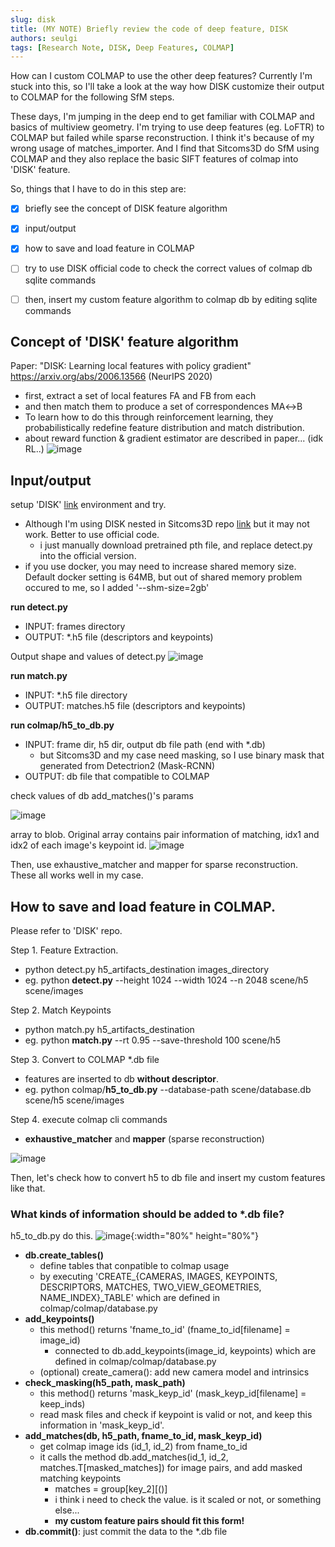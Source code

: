```yaml
---
slug: disk
title: (MY NOTE) Briefly review the code of deep feature, DISK
authors: seulgi
tags: [Research Note, DISK, Deep Features, COLMAP]
---
```


How can I custom COLMAP to use the other deep features? Currently I'm stuck into this, so I'll take a look at the way how DISK customize their output to COLMAP for the following SfM steps.



These days, I'm jumping in the deep end to get familiar with COLMAP and basics of multiview geometry.
I'm trying to use deep features (eg. LoFTR) to COLMAP but failed while sparse reconstruction. I think it's because of my wrong usage of matches_importer.
And I find that Sitcoms3D do SfM using COLMAP and they also replace the basic SIFT features of colmap into 'DISK' feature.

So, things that I have to do in this step are:  
- [x] briefly see the concept of DISK feature algorithm
- [x] input/output
- [x] how to save and load feature in COLMAP
- [ ] try to use DISK official code to check the correct values of colmap db sqlite commands
- [ ] then, insert my custom feature algorithm to colmap db by editing sqlite commands


## Concept of 'DISK' feature algorithm
Paper: "DISK: Learning local features with policy gradient" https://arxiv.org/abs/2006.13566 (NeurIPS 2020)
- first, extract a set of local features FA and FB from each
- and then match them to produce a set of correspondences MA↔B
- To learn how to do this through reinforcement learning, they probabilistically redefine feature distribution and match distribution.
- about reward function & gradient estimator are described in paper... (idk RL..)
![image](https://user-images.githubusercontent.com/46152199/227893163-6f41b6c9-05ce-4e59-82f2-92191ecb71c7.png)

## Input/output
setup 'DISK' [link](https://github.com/cvlab-epfl/disk) environment and try.
- Although I'm using DISK nested in Sitcoms3D repo [link](https://github.com/ethanweber/sitcoms3D/tree/master/external/disk.) but it may not work. Better to use official code.
  - i just manually download pretrained pth file, and replace detect.py into the official version.
- if you use docker, you may need to increase shared memory size. Default docker setting is 64MB, but out of shared memory problem occured to me, so I added '--shm-size=2gb'


**run detect.py**
- INPUT: frames directory
- OUTPUT: *.h5 file (descriptors and keypoints)

Output shape and values of detect.py
![image](https://user-images.githubusercontent.com/46152199/228707697-843c2909-84c9-4474-92c0-feea96ea6d77.png)
<!-- <img width="932" alt="image" src="https://user-images.githubusercontent.com/46152199/228707697-843c2909-84c9-4474-92c0-feea96ea6d77.png"> -->
 
**run match.py**
- INPUT: *.h5 file directory
- OUTPUT: matches.h5 file (descriptors and keypoints)

**run colmap/h5_to_db.py**
- INPUT: frame dir, h5 dir, output db file path (end with *.db)
  - but Sitcoms3D and my case need masking, so I use binary mask that generated from Detectrion2 (Mask-RCNN)
- OUTPUT: db file that compatible to COLMAP

check values of db add_matches()'s params

![image](https://user-images.githubusercontent.com/46152199/228710921-6f84ac5d-19ab-4652-a4b3-84b6557cadac.png)
<!-- <img width="400" alt="image" src="https://user-images.githubusercontent.com/46152199/228710921-6f84ac5d-19ab-4652-a4b3-84b6557cadac.png"> -->
array to blob. Original array contains pair information of matching, idx1 and idx2 of each image's keypoint id.
![image](https://user-images.githubusercontent.com/46152199/228712036-4a099000-f426-46b4-9bbf-1fc439932b77.png)
<!-- <img width="400" alt="image" src="https://user-images.githubusercontent.com/46152199/228712036-4a099000-f426-46b4-9bbf-1fc439932b77.png"> -->


Then, use exhaustive_matcher and mapper for sparse reconstruction.
These all works well in my case.


## How to save and load feature in COLMAP.
Please refer to 'DISK' repo.

Step 1. Feature Extraction.
- python detect.py h5_artifacts_destination images_directory
- eg. python **detect.py** --height 1024 --width 1024 --n 2048 scene/h5 scene/images

Step 2. Match Keypoints
- python match.py h5_artifacts_destination
- eg. python **match.py** --rt 0.95 --save-threshold 100 scene/h5

Step 3. Convert to COLMAP *.db file
- features are inserted to db **without descriptor**.
- eg. python colmap/**h5_to_db.py** --database-path scene/database.db scene/h5 scene/images

Step 4. execute colmap cli commands
- **exhaustive_matcher** and **mapper** (sparse reconstruction)

![image](https://user-images.githubusercontent.com/46152199/227842755-98eef01c-58f4-4dfe-8b62-b45adf6b03b8.png)

Then, let's check how to convert h5 to db file and insert my custom features like that.

### What kinds of information should be added to *.db file?
h5_to_db.py do this.
![image](https://user-images.githubusercontent.com/46152199/227880414-0060bb63-d1b1-4090-840c-d09431cfc80c.png){:width="80%" height="80%"}
- **db.create_tables()**
  - define tables that conpatible to colmap usage
  - by executing 'CREATE_{CAMERAS, IMAGES, KEYPOINTS, DESCRIPTORS, MATCHES, TWO_VIEW_GEOMETRIES, NAME_INDEX}_TABLE' which are defined in colmap/colmap/database.py
- **add_keypoints()**
  - this method() returns 'fname_to_id' (fname_to_id[filename] = image_id)
    - connected to db.add_keypoints(image_id, keypoints) which are defined in colmap/colmap/database.py
  - (optional) create_camera(): add new camera model and intrinsics
- **check_masking(h5_path, mask_path)**
  - this method() returns 'mask_keyp_id' (mask_keyp_id[filename] = keep_inds)
  - read mask files and check if keypoint is valid or not, and keep this information in 'mask_keyp_id'.
- **add_matches(db, h5_path, fname_to_id, mask_keyp_id)**
  - get colmap image ids (id_1, id_2) from fname_to_id
  - it calls the method db.add_matches(id_1, id_2, matches.T[masked_matches]) for image pairs, and add masked matching keypoints
    - matches = group[key_2][()]
    - i think i need to check the value. is it scaled or not, or something else...
    - **my custom feature pairs should fit this form!**
- **db.commit()**: just commit the data to the *.db file